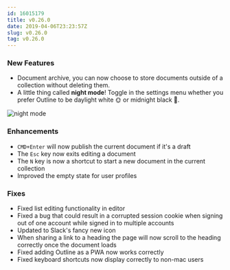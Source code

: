 ```yaml
---
id: 16015179
title: v0.26.0
date: 2019-04-06T23:23:57Z
slug: v0.26.0
tag: v0.26.0
---
```

    
### New Features

- Document archive, you can now choose to store documents outside of a collection without deleting them.
- A little thing called **night mode**! Toggle in the settings menu whether you prefer Outline to be daylight white 🌞 or midnight black 🌚.

![night mode](https://user-images.githubusercontent.com/380914/54256676-095bfb00-451a-11e9-8120-1eb9f87138fa.png)

### Enhancements

- `CMD+Enter` will now publish the current document if it's a draft
- The `Esc` key now exits editing a document
- The `N` key is now a shortcut to start a new document in the current collection
- Improved the empty state for user profiles

### Fixes

- Fixed list editing functionality in editor
- Fixed a bug that could result in a corrupted session cookie when signing out of one account while signed in to multiple accounts
- Updated to Slack's fancy new icon
- When sharing a link to a heading the page will now scroll to the heading correctly once the document loads
- Fixed adding Outline as a PWA now works correctly
- Fixed keyboard shortcuts now display correctly to non-mac users
      